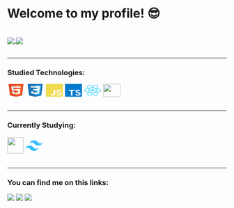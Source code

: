 # Welcome to my profile! 😎
<br>

<div style="display: inline_block">
  <a href="https://github.com/RicarGit">
    <img height="165em" align="center" src="https://github-readme-stats.vercel.app/api?username=RicarGit&show_icons=true&theme=midnight-purple&hide_border=true" />
    <img height="165em" align="center" src="https://github-readme-stats.vercel.app/api/top-langs/?username=RicarGit&layout=compact&theme=midnight-purple&hide_border=true" />
  </a>
</div>
<br>
<hr>

### Studied Technologies:
<div style="display: inline_block">
  <img align="center" height="30" width="40" src="https://raw.githubusercontent.com/devicons/devicon/master/icons/html5/html5-original.svg">
  <img align="center" height="30" width="40" src="https://raw.githubusercontent.com/devicons/devicon/master/icons/css3/css3-original.svg">
  <img align="center" height="30" width="40" src="https://raw.githubusercontent.com/devicons/devicon/master/icons/javascript/javascript-plain.svg">
  <img align="center" height="30" width="40" src="https://raw.githubusercontent.com/devicons/devicon/master/icons/typescript/typescript-original.svg">
  <img align="center" height="30" width="40" src="https://raw.githubusercontent.com/devicons/devicon/master/icons/react/react-original.svg">
  <img align="center" height="30" width="40" src="https://styled-components.com/atom.png">
</div>
</div>
<br>
<hr>

### Currently Studying:
<div style="display: inline_block">
  <img align="center" height="37" width="37" src="https://www.rlogical.com/wp-content/uploads/2021/08/Rlogical-Blog-Images-thumbnail-1.png">
  <img align="center" height="40" width="40" src="https://raw.githubusercontent.com/devicons/devicon/master/icons/tailwindcss/tailwindcss-plain.svg">
</div>
<br>
<hr>

### You can find me on this links:
<div>
  <a href="https://discord.gg/NbZz8cJqk7" target="_blank"><img src="https://img.shields.io/badge/Discord-7289DA?style=for-the-badge&logo=discord&logoColor=white" target="_blank"></a> 
  <a href = "mailto:ricardoagava@gmail.com"><img src="https://img.shields.io/badge/-Gmail-%23333?style=for-the-badge&logo=gmail&logoColor=white" target="_blank"></a>
  <a href="https://www.linkedin.com/in/ricardo-gava-90632a212" target="_blank"><img src="https://img.shields.io/badge/-LinkedIn-%230077B5?style=for-the-badge&logo=linkedin&logoColor=white" target="_blank"></a>
</div>
